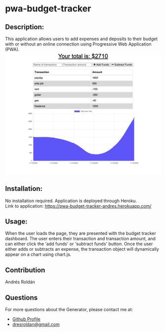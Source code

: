 # pwa-budget-tracker

  ## Description:
  This application allows users to add expenses and deposits to their budget with or without an online connection using Progressive Web Application (PWA).
 ![Image of landing page](./public/images/budget-dashboard.png)

 ## Installation:
  No installation required. Application is deployed through Heroku.<br>
  Link to application: https://pwa-budget-tracker-andres.herokuapp.com/
  ## Usage:
  When the user loads the page, they are presented with the budget tracker dashboard. The user enters their transaction and transaction amount, and can either click the 'add funds' or 'subtract funds' button. Once the user either adds or subtracts an expense, the transaction object will dynamically appear on a chart using chart.js.
  ## Contribution
  Andrés Roldán
 
## Questions
  For more questions about the Generator, please contact me at:
  
  * [Github Profile](http://github.com/dresroldan)
  * dresroldan@gmail.com
      
  